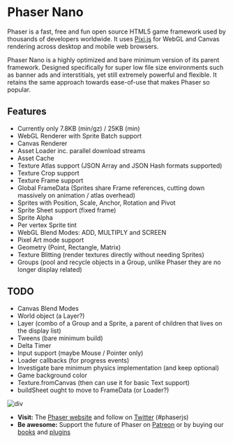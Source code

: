 # Phaser Nano

Phaser is a fast, free and fun open source HTML5 game framework used by thousands of developers worldwide. It uses [Pixi.js](https://github.com/GoodBoyDigital/pixi.js/) for WebGL and Canvas rendering across desktop and mobile web browsers.

Phaser Nano is a highly optimized and bare minimum version of its parent framework. Designed specifically for super low file size environments such as banner ads and interstitials, yet still extremely powerful and flexible. It retains the same approach towards ease-of-use that makes Phaser so popular.

## Features

* Currently only 7.8KB (min/gz) / 25KB (min)
* WebGL Renderer with Sprite Batch support
* Canvas Renderer
* Asset Loader inc. parallel download streams
* Asset Cache
* Texture Atlas support (JSON Array and JSON Hash formats supported)
* Texture Crop support
* Texture Frame support
* Global FrameData (Sprites share Frame references, cutting down massively on animation / atlas overhead)
* Sprites with Position, Scale, Anchor, Rotation and Pivot
* Sprite Sheet support (fixed frame)
* Sprite Alpha
* Per vertex Sprite tint
* WebGL Blend Modes: ADD, MULTIPLY and SCREEN
* Pixel Art mode support
* Geometry (Point, Rectangle, Matrix)
* Texture Blitting (render textures directly without needing Sprites)
* Groups (pool and recycle objects in a Group, unlike Phaser they are no longer display related)

## TODO

* Canvas Blend Modes
* World object (a Layer?)
* Layer (combo of a Group and a Sprite, a parent of children that lives on the display list)
* Tweens (bare minimum build)
* Delta Timer
* Input support (maybe Mouse / Pointer only)
* Loader callbacks (for progress events)
* Investigate bare minimum physics implementation (and keep optional)
* Game background color
* Texture.fromCanvas (then can use it for basic Text support)
* buildSheet ought to move to FrameData (or Loader?)

![div](http://www.phaser.io/images/github/div.png)

* **Visit:** The [Phaser website](http://phaser.io) and follow on [Twitter](https://twitter.com/photonstorm) (#phaserjs)
* **Be awesome:** Support the future of Phaser on [Patreon](https://www.patreon.com/photonstorm) or by buying our [books](http://phaser.io/shop/books) and [plugins](http://phaser.io/shop/plugins)
